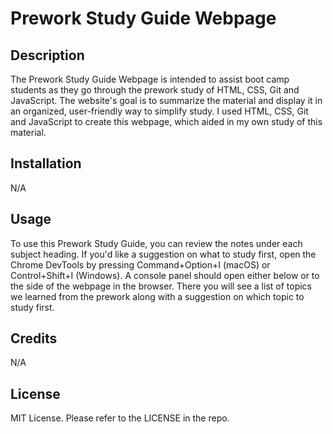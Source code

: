 # Prework Study Guide Webpage

## Description

The Prework Study Guide Webpage is intended to assist boot camp students as they go through the prework study of HTML, CSS, Git and JavaScript. The website's goal is to summarize the material and display it in an organized, user-friendly way to simplify study. I used HTML, CSS, Git and JavaScript to create this webpage, which aided in my own study of this material.

## Installation

N/A

## Usage

To use this Prework Study Guide, you can review the notes under each subject heading. If you'd like a suggestion on what to study first, open the Chrome DevTools by pressing Command+Option+I (macOS) or Control+Shift+I (Windows). A console panel should open either below or to the side of the webpage in the browser. There you will see a list of topics we learned from the prework along with a suggestion on which topic to study first.

## Credits

N/A

## License

MIT License. Please refer to the LICENSE in the repo.
